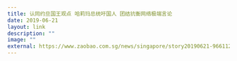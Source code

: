 ```yaml
---
title: 认同约旦国王观点 哈莉玛总统吁国人 团结抗衡网络极端言论
date: 2019-06-21
layout: link
description: ""
image: ""
external: https://www.zaobao.com.sg/news/singapore/story20190621-966112
---
```

